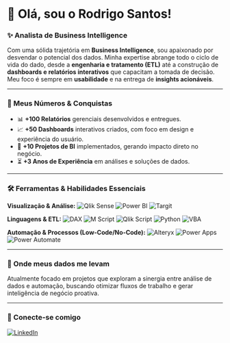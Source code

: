 # 👋 Olá, sou o Rodrigo Santos!

### ✨ Analista de Business Intelligence

Com uma sólida trajetória em **Business Intelligence**, sou apaixonado por desvendar o potencial dos dados. Minha expertise abrange todo o ciclo de vida do dado, desde a **engenharia e tratamento (ETL)** até a construção de **dashboards e relatórios interativos** que capacitam a tomada de decisão. Meu foco é sempre em **usabilidade** e na entrega de **insights acionáveis**.

---

### 🎯 Meus Números & Conquistas

*   📊 **+100 Relatórios** gerenciais desenvolvidos e entregues.
*   📈 **+50 Dashboards** interativos criados, com foco em design e experiência do usuário.
*   🚀 **+10 Projetos de BI** implementados, gerando impacto direto no negócio.
*   ⏳ **+3 Anos de Experiência** em análises e soluções de dados.

---

### 🛠️ Ferramentas & Habilidades Essenciais

**Visualização & Análise:**
![Qlik Sense](https://img.shields.io/badge/Qlik_Sense-00A6DA?style=for-the-badge&logo=qlik&logoColor=white)
![Power BI](https://img.shields.io/badge/Power_BI-F2C811?style=for-the-badge&logo=powerbi&logoColor=white)
![Targit](https://img.shields.io/badge/Targit-333333?style=for-the-badge&color=gray&labelColor=333333) <!-- Badge genérico, pois não há logo oficial Targit no Shields.io -->

**Linguagens & ETL:**
![DAX](https://img.shields.io/badge/DAX-2173B9?style=for-the-badge&logo=powerbi&logoColor=white) <!-- Usando o logo do Power BI, já que DAX é central para ele -->
![M Script](https://img.shields.io/badge/M_Script-0078D4?style=for-the-badge&logo=microsoft&logoColor=white) <!-- Usando o logo da Microsoft, pois é parte do Power Query -->
![Qlik Script](https://img.shields.io/badge/Qlik_Script-00A6DA?style=for-the-badge&logo=qlik&logoColor=white)
![Python](https://img.shields.io/badge/Python-3776AB?style=for-the-badge&logo=python&logoColor=white)
![VBA](https://img.shields.io/badge/VBA-863695?style=for-the-badge&logo=microsoft-excel&logoColor=white)

**Automação & Processos (Low-Code/No-Code):**
![Alteryx](https://img.shields.io/badge/Alteryx-FF6600?style=for-the-badge&logo=alteryx&logoColor=white)
![Power Apps](https://img.shields.io/badge/Power_Apps-742774?style=for-the-badge&logo=powerapps&logoColor=white)
![Power Automate](https://img.shields.io/badge/Power_Automate-0066CC?style=for-the-badge&logo=powerautomate&logoColor=white)

---

### 🚀 Onde meus dados me levam

Atualmente focado em projetos que exploram a sinergia entre análise de dados e automação, buscando otimizar fluxos de trabalho e gerar inteligência de negócio proativa.

---

### 🔗 Conecte-se comigo

[![LinkedIn](https://img.shields.io/badge/LinkedIn-blue?style=for-the-badge&logo=linkedin)](https://www.linkedin.com/in/seu-perfil)
